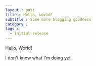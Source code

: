 ```yaml
---
layout : post
title : Hello, world!
subtitle : Some more blogging goodness
category : 
tags :
  - initial release
---
```


Hello, World!

I don't know what I'm doing yet